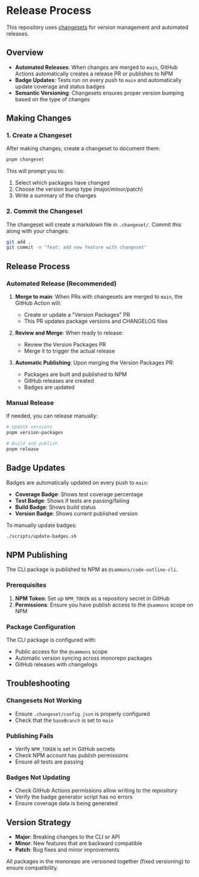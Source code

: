 # Release Process

This repository uses [changesets](https://github.com/changesets/changesets) for version management and automated releases.

## Overview

- **Automated Releases**: When changes are merged to `main`, GitHub Actions automatically creates a release PR or publishes to NPM
- **Badge Updates**: Tests run on every push to `main` and automatically update coverage and status badges
- **Semantic Versioning**: Changesets ensures proper version bumping based on the type of changes

## Making Changes

### 1. Create a Changeset

After making changes, create a changeset to document them:

```bash
pnpm changeset
```

This will prompt you to:
1. Select which packages have changed
2. Choose the version bump type (major/minor/patch)
3. Write a summary of the changes

### 2. Commit the Changeset

The changeset will create a markdown file in `.changeset/`. Commit this along with your changes:

```bash
git add .
git commit -m "feat: add new feature with changeset"
```

## Release Process

### Automated Release (Recommended)

1. **Merge to main**: When PRs with changesets are merged to `main`, the GitHub Action will:
   - Create or update a "Version Packages" PR
   - This PR updates package versions and CHANGELOG files

2. **Review and Merge**: When ready to release:
   - Review the Version Packages PR
   - Merge it to trigger the actual release

3. **Automatic Publishing**: Upon merging the Version Packages PR:
   - Packages are built and published to NPM
   - GitHub releases are created
   - Badges are updated

### Manual Release

If needed, you can release manually:

```bash
# Update versions
pnpm version-packages

# Build and publish
pnpm release
```

## Badge Updates

Badges are automatically updated on every push to `main`:

- **Coverage Badge**: Shows test coverage percentage
- **Test Badge**: Shows if tests are passing/failing
- **Build Badge**: Shows build status
- **Version Badge**: Shows current published version

To manually update badges:

```bash
./scripts/update-badges.sh
```

## NPM Publishing

The CLI package is published to NPM as `@sammons/code-outline-cli`.

### Prerequisites

1. **NPM Token**: Set up `NPM_TOKEN` as a repository secret in GitHub
2. **Permissions**: Ensure you have publish access to the `@sammons` scope on NPM

### Package Configuration

The CLI package is configured with:
- Public access for the `@sammons` scope
- Automatic version syncing across monorepo packages
- GitHub releases with changelogs

## Troubleshooting

### Changesets Not Working

- Ensure `.changeset/config.json` is properly configured
- Check that the `baseBranch` is set to `main`

### Publishing Fails

- Verify `NPM_TOKEN` is set in GitHub secrets
- Check NPM account has publish permissions
- Ensure all tests are passing

### Badges Not Updating

- Check GitHub Actions permissions allow writing to the repository
- Verify the badge generator script has no errors
- Ensure coverage data is being generated

## Version Strategy

- **Major**: Breaking changes to the CLI or API
- **Minor**: New features that are backward compatible
- **Patch**: Bug fixes and minor improvements

All packages in the monorepo are versioned together (fixed versioning) to ensure compatibility.